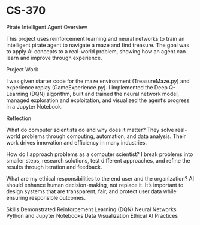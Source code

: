 # CS-370
Pirate Intelligent Agent
Overview

This project uses reinforcement learning and neural networks to train an intelligent pirate agent to navigate a maze and find treasure. The goal was to apply AI concepts to a real-world problem, showing how an agent can learn and improve through experience.

Project Work

I was given starter code for the maze environment (TreasureMaze.py) and experience replay (GameExperience.py). I implemented the Deep Q-Learning (DQN) algorithm, built and trained the neural network model, managed exploration and exploitation, and visualized the agent’s progress in a Jupyter Notebook.

Reflection

What do computer scientists do and why does it matter?
They solve real-world problems through computing, automation, and data analysis. Their work drives innovation and efficiency in many industries.

How do I approach problems as a computer scientist?
I break problems into smaller steps, research solutions, test different approaches, and refine the results through iteration and feedback.

What are my ethical responsibilities to the end user and the organization?
AI should enhance human decision-making, not replace it. It’s important to design systems that are transparent, fair, and protect user data while ensuring responsible outcomes.

Skills Demonstrated
  Reinforcement Learning (DQN)
  Neural Networks
  Python and Jupyter Notebooks
  Data Visualization
  Ethical AI Practices
